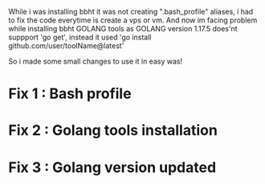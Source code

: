 While i was installing bbht it was not creating ".bash_profile" aliases, i had to fix the code everytime is create a vps or vm. 
And now im facing problem while installing bbht GOLANG tools as GOLANG version 1.17.5 does'nt suppport 'go get', instead it used 'go install github.com/user/toolName@latest'

So i made some small changes to use it in easy was! 

# Fix 1 : Bash profile
# Fix 2 : Golang tools installation
# Fix 3 : Golang version updated





